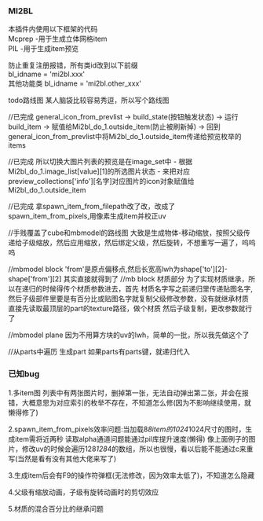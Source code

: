 ### MI2BL

本插件内使用以下框架的代码  
Mcprep -用于生成立体网格item  
PIL -用于生成item预览  

防止重复注册报错，所有类id改到以下前缀  
bl_idname = 'mi2bl.xxx'  
其他功能类
bl_idname = 'mi2bl.other_xxx'  

todo路线图 某人脑袋比较容易秀逗，所以写个路线图

//已完成
general_icon_from_prevlist → build_state(按钮触发状态) → 运行build_item → 赋值给Mi2bl_do_1.outside_item(防止被刷新掉) → 回到general_icon_from_prevlist中将Mi2bl_do_1.outside_item传递给预览枚举的items


//已完成
所以切换大图片列表的预览是在image_set中 - 根据Mi2bl_do_1.image_list[value][1]的所选图片状态 - 来把对应preview_collections['info'][名字]对应图片的icon对象赋值给Mi2bl_do_1.outside_item

//已完成
拿spawn_item_from_filepath改了改，改成了spawn_item_from_pixels,用像素生成item并校正uv

//手贱覆盖了cube和mbmodel的路线图
大致是生成物体-移动缩放，按照父级传递给子级缩放，然后应用缩放，然后绑定父级，然后旋转，不想重写一遍了，呜呜呜

//mbmodel block
'from'是原点偏移点,然后长宽高lwh为shape['to'][2]-shape['from'][2]
其实直接就得到了
//mb block 材质部分
为了实现材质继承，所以在递归的时候得传个材质参数进去，首先
材质名字写之前递归里传递贴图名字,然后子级部件里要是有百分比或贴图名字就复制父级修改参数，没有就继承材质
直接先读取最顶层的part的texture路径，做个材质
然后子级复制，更改参数就行了

//mbmodel plane
因为不用算方块的uv的lwh，简单的一批，所以我先做这个了

//从parts中遍历
生成part
如果parts有parts键，就递归代入

### 已知bug ###
1.多item图 列表中有两张图片时，删掉第一张，无法自动弹出第二张，并会在报错，大概意思为对应索引的枚举不存在，不知道怎么修(因为不影响继续使用，就懒得修了)

2.spawn_item_from_pixels效率问题:当加载8*8item的1024*1024尺寸的图时，生成item需将近两秒
读取alpha通道问题能通过pil库提升速度(懒得)
像上面例子的图片，修改uv的时候会遍历128*128*4的数组，所以也很慢，看以后能不能通过c来重写(当然是看有没有其他大佬来写了)

3.生成item后会有F9的操作符弹框(无法修改，因为效率太低了)，不知道怎么隐藏

4.父级有缩放动画，子级有旋转动画时的剪切效应

5.材质的混合百分比的继承问题